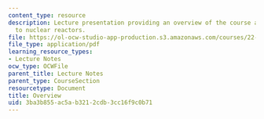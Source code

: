 ```yaml
---
content_type: resource
description: Lecture presentation providing an overview of the course and introduction
  to nuclear reactors.
file: https://ol-ocw-studio-app-production.s3.amazonaws.com/courses/22-091-nuclear-reactor-safety-spring-2008/3ba3b855ac5ab3212cdb3cc16f9c0b71_MIT22_091S08_lec01.pdf
file_type: application/pdf
learning_resource_types:
- Lecture Notes
ocw_type: OCWFile
parent_title: Lecture Notes
parent_type: CourseSection
resourcetype: Document
title: Overview
uid: 3ba3b855-ac5a-b321-2cdb-3cc16f9c0b71
---
```

